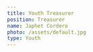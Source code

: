 ```yaml
---
title: Youth Treasurer
position: Treasurer
name: Japhet Cordero
photo: /assets/default.jpg
type: Youth
---
```

